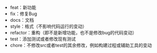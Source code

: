 - feat：新功能
- fix：修复Bug
- docs：文档
- style：格式（不影响代码运行的变动）
- refactor：重构（即不是新增功能，也不是修改bug的代码变动）
- test：添加测试或者修改现有测试
- chore：不修改src或者test的其余修改，例如构建过程或辅助工具的变动